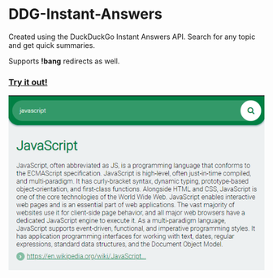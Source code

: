 # DDG-Instant-Answers
Created using the DuckDuckGo Instant Answers API.
Search for any topic and get quick summaries.

Supports <b>!bang</b> redirects as well.

### [Try it out!](https://mithu2649.github.io/DDG-Instant-Answers/) 


![Preview](https://github.com/mithu2649/DDG-Instant-Answers/blob/master/res/preview.png)
